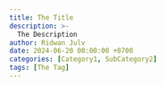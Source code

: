 ```yaml
---
title: The Title
description: >-
  The Description
author: Ridwan Julv
date: 2024-06-20 00:00:00 +0700
categories: [Category1, SubCategory2]
tags: [The Tag]
---
```


